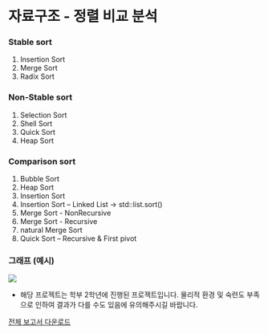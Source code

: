# 자료구조 - 정렬 비교 분석
### Stable sort
  1. Insertion Sort
  2. Merge Sort
  3. Radix Sort
### Non-Stable sort
  1. Selection Sort
  2. Shell Sort
  3. Quick Sort
  4. Heap Sort
### Comparison sort
  1. Bubble Sort
  2. Heap Sort
  3. Insertion Sort
  4. Insertion Sort – Linked List -> std::list.sort()
  5. Merge Sort - NonRecursive
  6. Merge Sort - Recursive
  7. natural Merge Sort
  8. Quick Sort – Recursive & First pivot
  
### 그래프 (예시)
  ![](https://images.velog.io/images/djh20/post/cb37e8d2-199d-480c-94c0-4653b1720316/image.png)
  
* 해당 프로젝트는 학부 2학년에 진행된 프로젝트입니다. 물리적 환경 및 숙련도 부족으로 인하여 결과가 다를 수도 있음에 유의해주시길 바랍니다.

[전체 보고서 다운로드](https://www.dropbox.com/s/pirubbxn9cqq1e3/%EC%9E%90%EB%A3%8C%EA%B5%AC%EC%A1%B0.hwp?dl=1)
  
  
